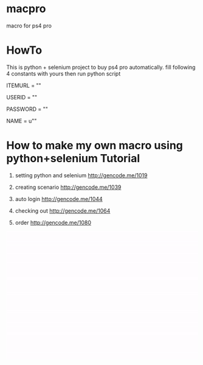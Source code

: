 # macpro
macro for ps4 pro

# HowTo
This is python + selenium project to buy ps4 pro automatically.
fill following 4 constants with yours then run python script

ITEMURL = ""

USERID = ""

PASSWORD = ""

NAME = u""


# How to make my own macro using python+selenium Tutorial
1. setting python and selenium
http://gencode.me/1019

2. creating scenario
http://gencode.me/1039

3. auto login
http://gencode.me/1044

4. checking out
http://gencode.me/1064

5. order
http://gencode.me/1080


![screenshot](./macpro.gif?raw=true "screenshot")

